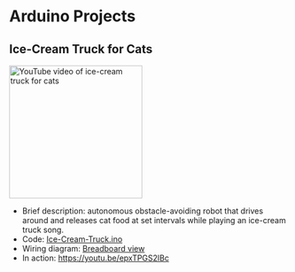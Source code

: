 # Arduino Projects

## Ice-Cream Truck for Cats
<a href="http://www.youtube.com/watch?feature=player_embedded&v=epxTPGS2lBc
" target="_blank"><img src="http://img.youtube.com/vi/epxTPGS2lBc/0.jpg" 
alt="YouTube video of ice-cream truck for cats" width="240"/></a>
* Brief description: autonomous obstacle-avoiding robot that drives around and releases cat food at set intervals while playing an ice-cream truck song.
* Code: [Ice-Cream-Truck.ino](../Ice-Cream-Truck.ino)
* Wiring diagram: [Breadboard view](https://github.com/peschv/Arduino/blob/main/BreadboardSketch.png)
* In action: https://youtu.be/epxTPGS2lBc 

